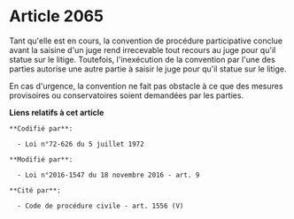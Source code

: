 # Article 2065

Tant qu'elle est en cours, la convention de procédure participative conclue avant la saisine d'un juge rend irrecevable tout
recours au juge pour qu'il statue sur le litige. Toutefois, l'inexécution de la convention par l'une des parties autorise une
autre partie à saisir le juge pour qu'il statue sur le litige.

En cas d'urgence, la convention ne fait pas obstacle à ce que des mesures provisoires ou conservatoires soient demandées par
les parties.

**Liens relatifs à cet article**

	**Codifié par**:

	  - Loi n°72-626 du 5 juillet 1972

	**Modifié par**:

	  - Loi n°2016-1547 du 18 novembre 2016 - art. 9

	**Cité par**:

	  - Code de procédure civile - art. 1556 (V)
